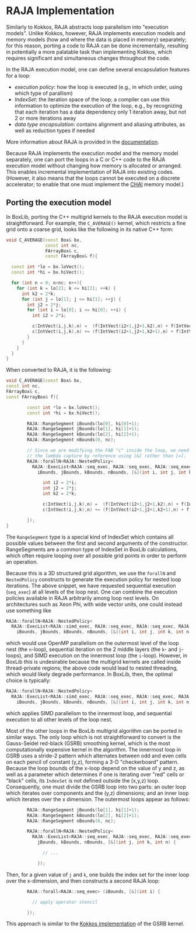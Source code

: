 # RAJA Implementation

Similarly to Kokkos, RAJA abstracts loop parallelism into "execution models".
Unlike Kokkos, however, RAJA implements execution models and memory models (how
and where the data is placed in memory) separately; for this reason, porting a
code to RAJA can be done incrementally, resulting in potentially a more
palatable task than implementing Kokkos, which requires significant and
simultaneous changes throughout the code.

In the RAJA execution model, one can define several encapsulation features for
a loop:

  * _execution policy_: how the loop is executed (e.g., in which order, using
    which type of parallism)
  * _IndexSet_: the iteration space of the loop; a compiler can use this
    information to optimize the execution of the loop, e.g., by recognizing
    that each iteration has a data dependency only 1 iteration away, but not 2
    or more iterations away
  * _data type encapsulation_: contains alignment and aliasing attributes, as
    well as reduction types if needed

More information about RAJA is provided in the [documentation](https://software.llnl.gov/RAJA/).

Because RAJA implements the execution model and the memory model separately,
one can port the loops in a C or C++ code to the RAJA execution model without
changing how memory is allocated or arranged. This enables incremental
implementation of RAJA into existing codes. (However, it also means that the
loops cannot be executed on a discrete accelerator; to enable that one must
implement the [CHAI](https://github.com/LLNL/CHAI) memory model.)

## Porting the execution model

In BoxLib, porting the C++ multigrid kernels to the RAJA execution model is
straightforward. For example, the `C_AVERAGE()` kernel, which restricts a fine
grid onto a coarse grid, looks like the following in its native C++ form:

```C++
void C_AVERAGE(const Box& bx,
               const int nc,
               FArrayBox& c,
               const FArrayBox& f){

  const int *lo = bx.loVect();
  const int *hi = bx.hiVect();

  for (int n = 0; n<nc; n++){
    for (int k = lo[2]; k <= hi[2]; ++k) {
      int k2 = 2*k;
      for (int j = lo[1]; j <= hi[1]; ++j) {
        int j2 = 2*j;
        for (int i = lo[0]; i <= hi[0]; ++i) {
          int i2 = 2*i;

          c(IntVect(i,j,k),n) =  (f(IntVect(i2+1,j2+1,k2),n) + f(IntVect(i2,j2+1,k2),n) + f(IntVect(i2+1,j2,k2),n) + f(IntVect(i2,j2,k2),n))*0.125;
          c(IntVect(i,j,k),n) += (f(IntVect(i2+1,j2+1,k2+1),n) + f(IntVect(i2,j2+1,k2+1),n) + f(IntVect(i2+1,j2,k2+1),n) + f(IntVect(i2,j2,k2+1),n))*0.125;
        }
      }
    }
  }
}
```
When converted to RAJA, it is the following:
```C++
void C_AVERAGE(const Box& bx,
const int nc,
FArrayBox& c,
const FArrayBox& f){

        const int *lo = bx.loVect();
        const int *hi = bx.hiVect();

        RAJA::RangeSegment iBounds(lo[0], hi[0]+1);
        RAJA::RangeSegment jBounds(lo[1], hi[1]+1);
        RAJA::RangeSegment kBounds(lo[2], hi[2]+1);
        RAJA::RangeSegment nBounds(0, nc);

        // Since we are modifying the FAB "c" inside the loop, we need to do
        // the lambda capture by reference using [&] rather than [=].
        RAJA::forallN<RAJA::NestedPolicy<
          RAJA::ExecList<RAJA::seq_exec, RAJA::seq_exec, RAJA::seq_exec, RAJA::seq_exec>>> (
            iBounds, jBounds, kBounds, nBounds, [&](int i, int j, int k, int n) {

              int i2 = 2*i;
              int j2 = 2*j;
              int k2 = 2*k;

              c(IntVect(i,j,k),n) =  (f(IntVect(i2+1,j2+1,k2),n) + f(IntVect(i2,j2+1,k2),n) + f(IntVect(i2+1,j2,k2),n) + f(IntVect(i2,j2,k2),n))*0.125;
              c(IntVect(i,j,k),n) += (f(IntVect(i2+1,j2+1,k2+1),n) + f(IntVect(i2,j2+1,k2+1),n) + f(IntVect(i2+1,j2,k2+1),n) + f(IntVect(i2,j2,k2+1),n))*0.125;

        });
}
```
The `RangeSegment` type is a special kind of IndexSet which contains all
possible values between the first and second arguments of the constructor.
RangeSegments are a common type of IndexSet in BoxLib calculations, which often
require looping over all possible grid points in order to perform an operation.

Because this is a 3D structured grid algorithm, we use the `forallN` and
`NestedPolicy` constructs to generate the execution policy for nested loop
iterations. The above snippet, we have requested sequential execution
(`seq_exec`) at all levels of the loop nest. One can combine the execution
policies available in RAJA arbitrarily among loop nest levels. On architectures
such as Xeon Phi, with wide vector units, one could instead use something like

```C++
RAJA::forallN<RAJA::NestedPolicy<
  RAJA::ExecList<RAJA::simd_exec, RAJA::seq_exec, RAJA::seq_exec, RAJA::omp_parallel_for_exec>>> (
    iBounds, jBounds, kBounds, nBounds, [&](int i, int j, int k, int n) {
```

which would use OpenMP parallelism on the outermost level of the loop nest (the
`n`-loop), sequential iteration on the 2 middle layers (the `k`- and
`j`-loops), and SIMD execution on the innermost loop (the `i`-loop). However,
in BoxLib this is undesirable because the multigrid kernels are called inside
thread-private regions; the above code would lead to nested threading, which
would likely degrade performance. In BoxLib, then, the optimal choice is typically:

```C++
RAJA::forallN<RAJA::NestedPolicy<
  RAJA::ExecList<RAJA::simd_exec, RAJA::seq_exec, RAJA::seq_exec, RAJA::seq_exec>>> (
    iBounds, jBounds, kBounds, nBounds, [&](int i, int j, int k, int n) {
```

which applies SIMD parallelism to the innermost loop, and sequential execution
to all other levels of the loop nest.

Most of the other loops in the BoxLib multigrid algorithm can be ported in
similar ways. The only loop which is not straightforward to convert is the
Gauss-Seidel red-black (GSRB) smoothing kernel, which is the most
computationally expensive kernel in the algorithm. The innermost loop in GSRB
uses a stride-2 pattern which alternates between odd and even cells on each
pencil of constant (y,z), forming a 3-D "checkerboard" pattern. Because the
loop bounds of the x-loop depend on the value of y and z, as well as a
parameter which determines if one is iterating over "red" cells or "black"
cells, its `IndexSet` is not defined outside the (x,y,z) loop. Consequently,
one must divide the GSRB loop into two parts: an outer loop which iterates over
components and the (y,z) dimensions; and an inner loop which iterates over the
x dimension. The outermost loops appear as follows:

```C++
        RAJA::RangeSegment jBounds(lo[1], hi[1]+1);
        RAJA::RangeSegment kBounds(lo[2], hi[2]+1);
        RAJA::RangeSegment nBounds(0, nc);

        RAJA::forallN<RAJA::NestedPolicy<
          RAJA::ExecList<RAJA::seq_exec, RAJA::seq_exec, RAJA::seq_exec>>> (
            jBounds, kBounds, nBounds, [&](int j, int k, int n) {

              // ...

            });
```

Then, for a given value of `j` and `k`, one builds the index set for the inner
loop over the x-dimension, and then constructs a second RAJA loop:

```C++
        RAJA::forall<RAJA::seq_exec> (iBounds, [&](int i) {

          // apply operator stencil

        });
```

This approach is similar to the [Kokkos implementation](kokkos_implementation)
of the GSRB kernel.

